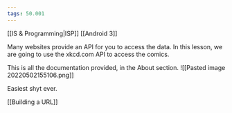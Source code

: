 ```yaml
---
tags: 50.001
---
```

[[IS & Programming|ISP]]
[[Android 3]]

Many websites provide an API for you to access the data. In this lesson, we are going to use the xkcd.com API to access the comics.

This is all the documentation provided, in the About section.
![[Pasted image 20220502155106.png]]

Easiest shyt ever.

[[Building a URL]]